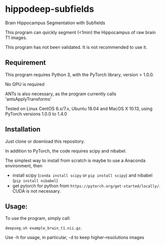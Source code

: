 # hippodeep-subfields
Brain Hippocampus Segmentation with Subfields

This program can quickly segment (<1min) the Hippocampus of raw brain T1 images.

This program has not been validated. It is not recommended to use it.

## Requirement

This program requires Python 3, with the PyTorch library, version > 1.0.0.

No GPU is required

ANTs is also necessary, as the program currently calls 'antsApplyTransforms'

Tested on Linux CentOS 6.x/7.x, Ubuntu 18.04 and MacOS X 10.13, using PyTorch versions 1.0.0 to 1.4.0

## Installation

Just clone or download this repository.

In addition to PyTorch, the code requires scipy and nibabel.

The simplest way to install from scratch is maybe to use a Anaconda environment, then
* install scipy (`conda install scipy` or `pip install scipy`) and  nibabel (`pip install nibabel`)
* get pytorch for python from `https://pytorch.org/get-started/locally/`. CUDA is not necessary.


## Usage:
To use the program, simply call:

`deepseg.sh example_brain_t1.nii.gz`.

Use -h for usage, in particular, -d to keep higher-resolutions images
